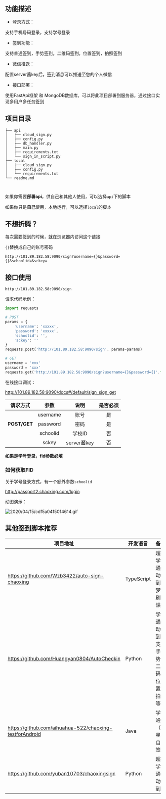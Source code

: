 ## 功能描述

- 登录方式：

支持手机号码登录，支持学号登录

- 签到功能：

支持普通签到，手势签到，二维码签到，位置签到，拍照签到

- 微信推送：

配置server酱key后，签到消息可以推送至您的个人微信

- 接口部署：

使用FastApi框架 和 MongoDB数据库，可以将此项目部署到服务器，通过接口实现多用户多任务签到



## 项目目录

```
├── api
│   ├── cloud_sign.py
│   ├── config.py
│   ├── db_handler.py
│   ├── main.py
│   ├── requirements.txt
│   └── sign_in_script.py
├── local
│   ├── cloud_sign.py
│   ├── config.py
│   └── requirements.txt
└── readme.md

	
```

如果你需要**部署api**，供自己和其他人使用，可以选择`api`下的脚本

如果你只是**自己**使用，本地运行，可以选择`local`的脚本



## 不想折腾？

每次需要签到的时候，就在浏览器内访问这个链接

`{}`替换成自己的账号密码

`http://101.89.182.58:9090/sign?username={}&password={}&schoolid=&sckey=`



## 接口使用

```
http://101.89.182.58:9090/sign
```

请求代码示例：
```python
import requests

# POST
params = {
    'username': 'xxxxx',
    'password': 'xxxxx',
    'schoolid': '',
    'sckey': ''
}
requests.post('http://101.89.182.58:9090/sign', params=params)

# GET
username = 'xxx'
password = 'xxx'
requests.get('http://101.89.182.58:9090/sign?username={}&password={}'.format(username, password))
```

在线接口调试：

<http://101.89.182.58:9090/docs#/default/sign_sign_get>


| 请求方式 |   参数   |  说明  | 是否必须 |
| :------: | :------: | :----: | :------: |
|          | username |  账号  |    是    |
|   **POST/GET**   | password |  密码  |    是    |
|          | schoolid | 学校ID |    否    |
| | sckey | server酱key | 否 |


**如果是学号登录，fid参数必填**

### 如何获取FID
关于学号登录方式，有一个额外参数`schoolid`

http://passport2.chaoxing.com/login

动图演示：

![2020/04/15/cdf5a0415014614.gif](http://cdn.z2blog.com/2020/04/15/cdf5a0415014614.gif)


## 其他签到脚本推荐


| 项目地址                                                | 开发语言   | 备注                                           |
| ------------------------------------------------------- | ---------- | ---------------------------------------------- |
| https://github.com/Wzb3422/auto-sign-chaoxing           | TypeScript | 超星学习通自动签到，梦中刷网课       |
| https://github.com/Huangyan0804/AutoCheckin             | Python     | 学习通自动签到，支持手势，二维码，位置，拍照等 |
| https://github.com/aihuahua-522/chaoxing-testforAndroid | Java       | 学习通（超星）自动签到               |
| https://github.com/yuban10703/chaoxingsign              | Python     | 超星学习通自动签到                   |
